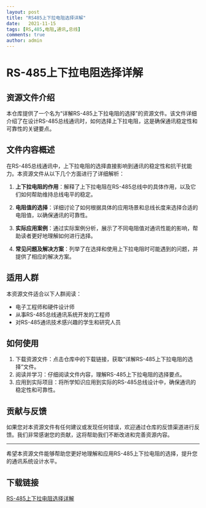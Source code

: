 ```yaml
---
layout: post
title: "RS485上下拉电阻选择详解"
date:   2021-11-15
tags: [RS,485,电阻,通讯,总线]
comments: true
author: admin
---
```

# RS-485上下拉电阻选择详解

## 资源文件介绍

本仓库提供了一个名为“详解RS-485上下拉电阻的选择”的资源文件。该文件详细介绍了在设计RS-485总线通讯时，如何选择上下拉电阻，这是确保通讯稳定性和可靠性的关键要点。

## 文件内容概述

在RS-485总线通讯中，上下拉电阻的选择直接影响到通讯的稳定性和抗干扰能力。本资源文件从以下几个方面进行了详细解析：

1. **上下拉电阻的作用**：解释了上下拉电阻在RS-485总线中的具体作用，以及它们如何帮助维持总线电平的稳定。

2. **电阻值的选择**：详细讨论了如何根据具体的应用场景和总线长度来选择合适的电阻值，以确保通讯的可靠性。

3. **实际应用案例**：通过实际案例分析，展示了不同电阻值对通讯性能的影响，帮助读者更好地理解如何进行选择。

4. **常见问题及解决方案**：列举了在选择和使用上下拉电阻时可能遇到的问题，并提供了相应的解决方案。

## 适用人群

本资源文件适合以下人群阅读：

- 电子工程师和硬件设计师
- 从事RS-485总线通讯系统开发的工程师
- 对RS-485通讯技术感兴趣的学生和研究人员

## 如何使用

1. 下载资源文件：点击仓库中的下载链接，获取“详解RS-485上下拉电阻的选择”文件。
2. 阅读并学习：仔细阅读文件内容，理解RS-485上下拉电阻的选择要点。
3. 应用到实际项目：将所学知识应用到实际的RS-485总线设计中，确保通讯的稳定性和可靠性。

## 贡献与反馈

如果您对本资源文件有任何建议或发现任何错误，欢迎通过仓库的反馈渠道进行反馈。我们非常感谢您的贡献，这将帮助我们不断改进和完善资源内容。

---

希望本资源文件能够帮助您更好地理解和应用RS-485上下拉电阻的选择，提升您的通讯系统设计水平。

## 下载链接

[RS-485上下拉电阻选择详解](https://pan.quark.cn/s/d65e765d8e5f)